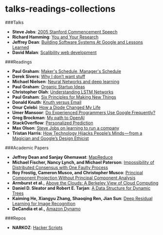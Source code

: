 # talks-readings-collections

###Talks
* <b>Steve Jobs</b>: [2005 Stanford Commencement Speech](https://www.youtube.com/watch?v=UF8uR6Z6KLc)
* <b>Richard Hamming</b>: [You and Your Research](https://www.youtube.com/watch?v=a1zDuOPkMSw&index=31&list=PL2FF649D0C4407B30)
* <b>Jeffrey Dean</b>: [Building Software Systems At Google and Lessons Learned](https://www.youtube.com/watch?v=modXC5IWTJI)
* <b>David Malan</b>: [Scalibility web development](https://www.youtube.com/watch?v=-W9F__D3oY4)

###Readings
* <b>Paul Graham</b>: [Maker's Schedule, Manager's Schedule](http://www.paulgraham.com/makersschedule.html)
* <b>Derek Sivers</b>: [Why I don’t want stuff](https://sivers.org/gifts)
* <b>Michael Nielsen</b>: [Neural Networks and deep learning](http://neuralnetworksanddeeplearning.com/)
* <b>Paul Graham</b>: [Organic Startup Ideas](http://www.paulgraham.com/organic.html)
* <b>Christopher Olah</b>: [Understanding LSTM Networks](http://colah.github.io/posts/2015-08-Understanding-LSTMs/)
* <b>Paul Graham</b>: [Six Principles for Making New Things](http://www.paulgraham.com/newthings.html)
* <b>Donald Knuth</b>: [Knuth versus Email](http://cs.stanford.edu/~uno/email.html)
* <b>Onur Çelebi</b>: [How a Diode Changed My Life](http://onurcelebi.com/blog/how-a-diode-changed-my-life/)
* <b>Umer Mansoor</b>: [Do Experienced Programmers Use Google Frequently?](http://codeahoy.com/2016/04/30/do-experienced-programmers-use-google-frequently/)
* <b>Greg Brockman</b>: [My path to OpenAI](https://blog.gregbrockman.com/my-path-to-openai)
* <b>StackOverflow</b>: [Personalized Prediction](http://stackoverflow.com/users/prediction-data)
* <b>Max Olson</b>: [Steve Jobs on learning to run a company](https://futureblind.com/2013/02/27/steve-jobs-on-learning-to-run-a-company/)
* <b>Tristan Harris</b>: [How Technology Hijacks People’s Minds — from a Magician and Google’s Design Ethicist](https://medium.com/@tristanharris/how-technology-hijacks-peoples-minds-from-a-magician-and-google-s-design-ethicist-56d62ef5edf3#.2db4urhp8)

###Academic Papers
* <b>Jeffrey Dean and Sanjay Ghemawat</b>: [MapReduce](http://research.google.com/archive/mapreduce.html)
* <b>Michael Fischer, Nancy Lynch, and Michael Paterson</b>: [Impossibility of Distributed Consensus with One Faulty Process](http://cs-www.cs.yale.edu/homes/arvind/cs425/doc/fischer.pdf)
* <b>Roy Frostig, Cameron Musco, and Christopher Musco</b>: [Principal Component Projection Without Principal Component Analysis](http://arxiv.org/pdf/1602.06872v1.pdf)
* <b>Armburst et al.,</b> [Above the Clouds: A Berkeley View of Cloud Computing](http://www.eecs.berkeley.edu/Pubs/TechRpts/2009/EECS-2009-28.pdf)
* <b>Daniel D. Sleator and Robert E. Tarjan</b>: [A Data Structure for Dynamic Trees](https://www.cs.cmu.edu/~sleator/papers/dynamic-trees.pdf)
* <b>Kaiming He, Xiangyu Zhang, Shaoqing Ren, Jian Sun</b>: [Deep Residual Learning for Image Recognition](http://arxiv.org/pdf/1512.03385v1.pdf)
* <b>DeCandia et al.,</b> [Amazon Dynamo](http://www.allthingsdistributed.com/files/amazon-dynamo-sosp2007.pdf)

###Repos
* <b>NARKOZ</b>: [Hacker Scripts](https://github.com/NARKOZ/hacker-scripts)
